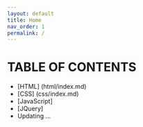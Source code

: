 ```yaml
---
layout: default
title: Home
nav_order: 1
permalink: /
---
```

# TABLE OF CONTENTS
- [HTML] (html/index.md)
- [CSS] (css/index.md)
- [JavaScript]
- [JQuery]
- Updating ...
